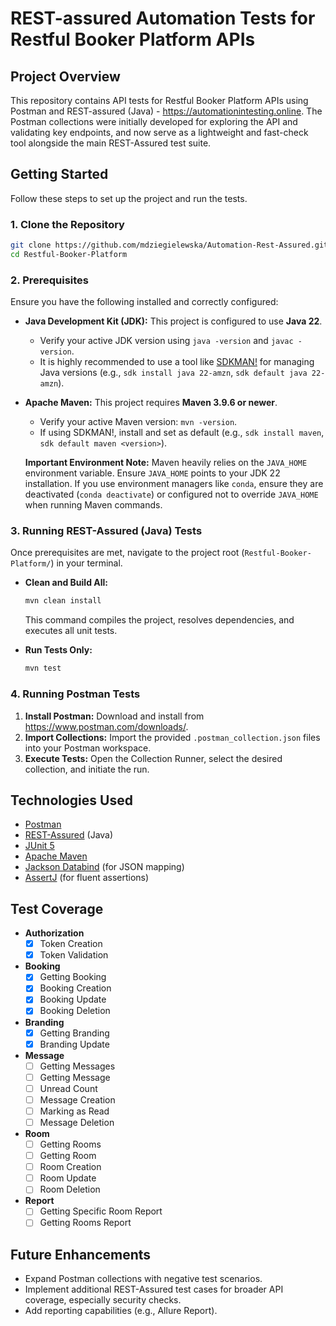# REST-assured Automation Tests for Restful Booker Platform APIs

## Project Overview

This repository contains API tests for Restful Booker Platform APIs using Postman and REST-assured (Java) - https://automationintesting.online. The Postman collections were initially developed for exploring the API and validating key endpoints, and now serve as a lightweight and fast-check tool alongside the main REST-Assured test suite.

## Getting Started

Follow these steps to set up the project and run the tests.

### 1. Clone the Repository

```bash
git clone https://github.com/mdziegielewska/Automation-Rest-Assured.git
cd Restful-Booker-Platform
```

### 2. Prerequisites

Ensure you have the following installed and correctly configured:

* **Java Development Kit (JDK):** This project is configured to use **Java 22**.
    * Verify your active JDK version using `java -version` and `javac -version`.
    * It is highly recommended to use a tool like [SDKMAN!](https://sdkman.io/) for managing Java versions (e.g., `sdk install java 22-amzn`, `sdk default java 22-amzn`).
* **Apache Maven:** This project requires **Maven 3.9.6 or newer**.
    * Verify your active Maven version: `mvn -version`.
    * If using SDKMAN!, install and set as default (e.g., `sdk install maven`, `sdk default maven <version>`).

    **Important Environment Note:** Maven heavily relies on the `JAVA_HOME` environment variable. Ensure `JAVA_HOME` points to your JDK 22 installation. If you use environment managers like `conda`, ensure they are deactivated (`conda deactivate`) or configured not to override `JAVA_HOME` when running Maven commands.

### 3. Running REST-Assured (Java) Tests

Once prerequisites are met, navigate to the project root (`Restful-Booker-Platform/`) in your terminal.

* **Clean and Build All:**
    ```bash
    mvn clean install
    ```
    This command compiles the project, resolves dependencies, and executes all unit tests.

* **Run Tests Only:**
    ```bash
    mvn test
    ```

### 4. Running Postman Tests

1.  **Install Postman:** Download and install from https://www.postman.com/downloads/.
2.  **Import Collections:** Import the provided `.postman_collection.json` files into your Postman workspace.
3.  **Execute Tests:** Open the Collection Runner, select the desired collection, and initiate the run.


## Technologies Used

* [Postman](https://www.postman.com/)
* [REST-Assured](https://rest-assured.io/) (Java)
* [JUnit 5](https://junit.org/junit5/)
* [Apache Maven](https://maven.apache.org/)
* [Jackson Databind](https://github.com/FasterXML/jackson-databind) (for JSON mapping)
* [AssertJ](https://assertj.github.io/doc/) (for fluent assertions)

## Test Coverage

* **Authorization**
    * [x] Token Creation
    * [x] Token Validation
* **Booking**
    * [x] Getting Booking
    * [x] Booking Creation
    * [x] Booking Update
    * [x] Booking Deletion
* **Branding**
    * [x] Getting Branding
    * [x] Branding Update
* **Message**
    * [ ] Getting Messages
    * [ ] Getting Message
    * [ ] Unread Count
    * [ ] Message Creation
    * [ ] Marking as Read
    * [ ] Message Deletion
* **Room**
    * [ ] Getting Rooms
    * [ ] Getting Room
    * [ ] Room Creation
    * [ ] Room Update
    * [ ] Room Deletion
* **Report**
    * [ ] Getting Specific Room Report
    * [ ] Getting Rooms Report
   
## Future Enhancements

* Expand Postman collections with negative test scenarios.
* Implement additional REST-Assured test cases for broader API coverage, especially security checks.
* Add reporting capabilities (e.g., Allure Report).